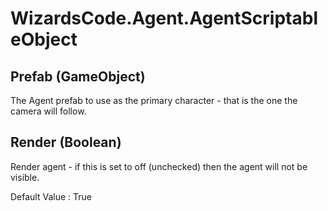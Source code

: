 # WizardsCode.Agent.AgentScriptableObject

## Prefab (GameObject)

The Agent prefab to use as the primary character - that is the one the camera will follow.


## Render (Boolean)

Render agent - if this is set to off (unchecked) then the agent will not be visible.

Default Value     : True

